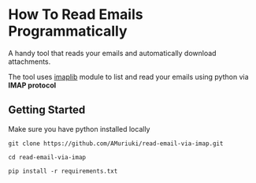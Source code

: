 # How To Read Emails Programmatically
A handy tool that reads your emails and automatically download attachments. 

The tool uses [imaplib](https://docs.python.org/3/library/imaplib.html) module to list and read your emails using python via **IMAP protocol**

## Getting Started
Make sure you have python installed locally

```
git clone https://github.com/AMuriuki/read-email-via-imap.git

cd read-email-via-imap

pip install -r requirements.txt
```

